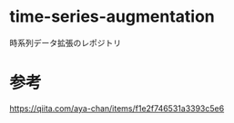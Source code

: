 # time-series-augmentation
時系列データ拡張のレポジトリ

# 参考
https://qiita.com/aya-chan/items/f1e2f746531a3393c5e6
